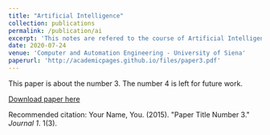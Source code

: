 ```yaml
---
title: "Artificial Intelligence"
collection: publications
permalink: /publication/ai
excerpt: 'This notes are refered to the course of Artificial Intelligence teached by Prof. Edmondo Trentin'
date: 2020-07-24
venue: 'Computer and Automation Engineering - University of Siena'
paperurl: 'http://academicpages.github.io/files/paper3.pdf'
---
```

This paper is about the number 3. The number 4 is left for future work.

[Download paper here](http://academicpages.github.io/files/paper3.pdf)

Recommended citation: Your Name, You. (2015). "Paper Title Number 3." <i>Journal 1</i>. 1(3).
